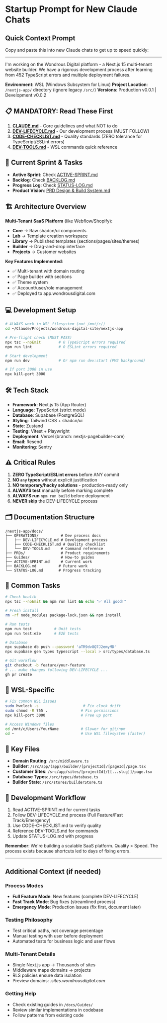 # Startup Prompt for New Claude Chats

## Quick Context Prompt

Copy and paste this into new Claude chats to get up to speed quickly:

---

I'm working on the Wondrous Digital platform - a Next.js 15 multi-tenant website builder. We have a rigorous development process after learning from 452 TypeScript errors and multiple deployment failures.

**Environment**: WSL (Windows Subsystem for Linux)
**Project Location**: `/nextjs-app/` directory (ignore legacy `/src/`)
**Versions**: Production v0.0.1 | Development v0.0.2

## 📋 MANDATORY: Read These First

1. **[CLAUDE.md](/nextjs-app/CLAUDE.md)** - Core guidelines and what NOT to do
2. **[DEV-LIFECYCLE.md](/nextjs-app/docs/OPERATIONS/DEV-LIFECYCLE.md)** - Our development process (MUST FOLLOW)
3. **[CODE-CHECKLIST.md](/nextjs-app/docs/OPERATIONS/CODE-CHECKLIST.md)** - Quality standards (ZERO tolerance for TypeScript/ESLint errors)
4. **[DEV-TOOLS.md](/nextjs-app/docs/OPERATIONS/DEV-TOOLS.md)** - WSL commands quick reference

## 🎯 Current Sprint & Tasks

- **Active Sprint**: Check [ACTIVE-SPRINT.md](/nextjs-app/docs/ACTIVE-SPRINT.md)
- **Backlog**: Check [BACKLOG.md](/nextjs-app/docs/BACKLOG.md) 
- **Progress Log**: Check [STATUS-LOG.md](/nextjs-app/docs/STATUS-LOG.md)
- **Product Vision**: [PRD Design & Build System.md](/nextjs-app/docs/PRDs/PRD%20Design%20%26%20Build%20System.md)

## 🏗️ Architecture Overview

**Multi-Tenant SaaS Platform** (like Webflow/Shopify):
- **Core** → Raw shadcn/ui components
- **Lab** → Template creation workspace
- **Library** → Published templates (sections/pages/sites/themes)
- **Builder** → Drag-and-drop interface
- **Projects** → Customer websites

**Key Features Implemented**:
- ✅ Multi-tenant with domain routing
- ✅ Page builder with sections
- ✅ Theme system
- ✅ Account/user/role management
- ✅ Deployed to app.wondrousdigital.com

## 💻 Development Setup

```bash
# ALWAYS work in WSL filesystem (not /mnt/c/)
cd ~/Claude/Projects/wondrous-digital-site/nextjs-app

# Pre-flight check (MUST PASS)
npx tsc --noEmit        # 0 TypeScript errors required
npm run lint            # 0 ESLint errors required

# Start development
npm run dev             # Or npm run dev:start (PM2 background)

# If port 3000 in use
npx kill-port 3000
```

## 🛠️ Tech Stack

- **Framework**: Next.js 15 (App Router)
- **Language**: TypeScript (strict mode)
- **Database**: Supabase (PostgreSQL)
- **Styling**: Tailwind CSS + shadcn/ui
- **State**: Zustand
- **Testing**: Vitest + Playwright
- **Deployment**: Vercel (branch: nextjs-pagebuilder-core)
- **Email**: Resend
- **Monitoring**: Sentry

## ⚠️ Critical Rules

1. **ZERO TypeScript/ESLint errors** before ANY commit
2. **NO `any` types** without explicit justification
3. **NO temporary/hacky solutions** - production-ready only
4. **ALWAYS test** manually before marking complete
5. **ALWAYS run** `npm run build` before deployment
6. **NEVER skip** the DEV-LIFECYCLE process

## 🗂️ Documentation Structure

```
/nextjs-app/docs/
├── OPERATIONS/          # Dev process docs
│   ├── DEV-LIFECYCLE.md # Development process
│   ├── CODE-CHECKLIST.md # Quality checklist
│   └── DEV-TOOLS.md     # Command reference
├── PRDs/                # Product requirements
├── Guides/              # How-to guides
├── ACTIVE-SPRINT.md     # Current work
├── BACKLOG.md          # Future work
└── STATUS-LOG.md       # Progress tracking
```

## 🚀 Common Tasks

```bash
# Check health
npx tsc --noEmit && npm run lint && echo "✅ All good!"

# Fresh install
rm -rf node_modules package-lock.json && npm install

# Run tests
npm run test          # Unit tests
npm run test:e2e      # E2E tests

# Database
npx supabase db push --password 'aTR9dv8Q7J2emyMD'
npx supabase gen types typescript --local > src/types/database.ts

# Git workflow
git checkout -b feature/your-feature
# ... make changes following DEV-LIFECYCLE ...
gh pr create
```

## 🐛 WSL-Specific

```bash
# Fix common WSL issues
sudo hwclock -s                    # Fix clock drift
sudo chmod -R 755 .               # Fix permissions
npx kill-port 3000                # Free up port

# Access Windows files
cd /mnt/c/Users/YourName          # Slower for git/npm
cd ~                              # Use WSL filesystem (faster)
```

## 📝 Key Files

- **Domain Routing**: `/src/middleware.ts`
- **Builder**: `/src/app/(app)/builder/[projectId]/[pageId]/page.tsx`
- **Customer Sites**: `/src/app/sites/[projectId]/[[...slug]]/page.tsx`
- **Database Types**: `/src/types/database.ts`
- **Builder State**: `/src/stores/builderStore.ts`

## 🎯 Development Workflow

1. Read ACTIVE-SPRINT.md for current tasks
2. Follow DEV-LIFECYCLE.md process (Full Feature/Fast Track/Emergency)
3. Use CODE-CHECKLIST.md to verify quality
4. Reference DEV-TOOLS.md for commands
5. Update STATUS-LOG.md with progress

**Remember**: We're building a scalable SaaS platform. Quality > Speed. The process exists because shortcuts led to days of fixing errors.

---

## Additional Context (if needed)

### Process Modes
- **Full Feature Mode**: New features (complete DEV-LIFECYCLE)
- **Fast Track Mode**: Bug fixes (streamlined process)
- **Emergency Mode**: Production issues (fix first, document later)

### Testing Philosophy
- Test critical paths, not coverage percentage
- Manual testing with user before deployment
- Automated tests for business logic and user flows

### Multi-Tenant Details
- Single Next.js app → Thousands of sites
- Middleware maps domains → projects
- RLS policies ensure data isolation
- Preview domains: *.sites.wondrousdigital.com*

### Getting Help
- Check existing guides in `/docs/Guides/`
- Review similar implementations in codebase
- Follow patterns from existing code